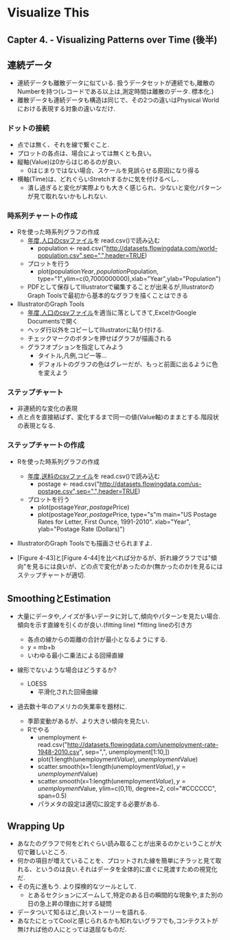 # Visualize This 
## Capter 4. - Visualizing Patterns over Time (後半)

## 連続データ

* 連続データも離散データに似ている. 扱うデータセットが連続でも,離散のNumberを持つ(レコードである以上は,測定時間は離散のデータ. 標本化.)
* 離散データも連続データも構造は同じで、その2つの違いはPhysical Worldにおける表現する対象の違いなだけ.

### ドットの接続
* 点では無く、それを線で繋ぐこと.
* プロットの各点は、場合によっては無くとも良い。
* 縦軸(Value)は0からはじめるのが良い.
  * 0はじまりではない場合、スケールを見誤らせる原因になり得る
* 横軸(Time)は、どれぐらいStretchするかに気を付けるべし．
  * 潰し過ぎると変化が実際よりも大きく感じられ、少ないと変化/パターンが見て取れないかもしれない.


### 時系列チャートの作成
* Rを使った時系列グラフの作成
  * [年度,人口のcsvファイル](http://datasets.flowingdata.com/world-population.csv)を
read.csv()で読み込む
    * population <- read.csv("http://datasets.flowingdata.com/world-population.csv",sep=",",header=TRUE)
  * プロットを行う
    *  plot(population$Year, population$Population, type="1",ylim=c(0,7000000000),xlab="Year",ylab="Population")
  * PDFとして保存してIllustratorで編集することが出来るが,IllustratorのGraph Toolsで最初から基本的なグラフを描くことはできる
* IllustratorのGraph Tools
  * [年度,人口のcsvファイル](http://datasets.flowingdata.com/world-population.csv)を適当に落としてきて,ExcelかGoogle Documentsで開く
  * ヘッダ行以外をコピーしてIllustratorに貼り付ける.
  * チェックマークのボタンを押せばグラフが描画される
  * グラフオプションを指定してみよう
    *  タイトル,凡例,コピー等…
    * デフォルトのグラフの色はグレーだが、もっと前面に出るように色を変えよう

### ステップチャート
* 非連続的な変化の表現
* 点と点を直接結ばず、変化するまで同一の値(Value軸)のままとする.階段状の表現となる.

### ステップチャートの作成
* Rを使った時系列グラフの作成
  * [年度,送料のcsvファイル](http://datasets.flowingdata.com/us-postage.csv)を
read.csv()で読み込む
    * postage <- read.csv("http://datasets.flowingdata.com/us-postage.csv",sep=",",header=TRUE)
  * プロットを行う
    *  plot(postage$Year, postage$Price)
    * plot(postage$Year, postage$Price, type="s"m main="US Postage Rates for Letter, First Ounce, 1991-2010". xlab="Year", ylab="Postage Rate (Dollars)")
 * IllustratorのGraph Toolsでも描画させられますよ.

* [Figure 4-43]と[Figure 4-44]を比べれば分かるが、折れ線グラフでは"傾向"を見るには良いが、どの点で変化があったのか(無かったのか)を見るにはステップチャートが適切.

## SmoothingとEstimation
* 大量にデータや,ノイズが多いデータに対して,傾向やパターンを見たい場合.傾向を示す直線を引くのが良い.(fitting line)
*fitting lineの引き方
  * 各点の線からの距離の合計が最小となるようにする.
  * y = mb+b
   * いわゆる最小二乗法による回帰直線
 * 線形でないような場合はどうするか?
   * LOESS
      * 平滑化された回帰曲線

  * 過去数十年のアメリカの失業率を題材に.
    * 季節変動があるが、より大きい傾向を見たい.
    * Rでやる
      * unemployment <- read.csv("http://datasets.flowingdata.com/unemployment-rate-1948-2010.csv", sep=",", unemployment[1:10,])
       * plot(1:length(unemployment$Value), unemployment$Value)
       * scatter.smooth(x=1:length(unemployment$Value), y=unemployment$Value)
       * scatter.smooth(x=1:length(unemployment$Value), y=unemployment$Value, ylim=c(0,11), degree=2, col="#CCCCCC", span=0.5)
       * パラメタの設定は適切に設定する必要がある.

## Wrapping Up
* あなたのグラフで何をどれぐらい読み取ることが出来るのかということが大切で難しいところ.
* 何かの項目が増えていることを、プロットされた線を簡単にチラッと見て取れる、というのは良い.それはデータを全体的に直ぐに見渡すための視覚化だ.
 * その先に進もう. より探検的なツールとして.
   * とあるセクションにズームして,特定のある日の瞬間的な現象や,また別の日の急上昇の理由に対する疑問
 * データついて知るほど,良いストーリーを語れる.
* あなたにとってCoolと感じられるかも知れないグラフでも,コンテクストが無ければ他の人にとっては退屈なものだ.